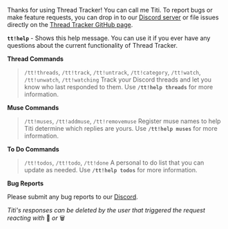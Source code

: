 Thanks for using Thread Tracker! You can call me Titi. To report bugs or make feature requests, you can drop in to our [Discord server](https://discord.gg/DxdufuEkJR) or file issues directly on the [Thread Tracker GitHub page](https://github.com/vexx32/thread-tracker/).

**`tt!help`** - Shows this help message. You can use it if you ever have any questions about the current functionality of Thread Tracker.

__**Thread Commands**__
> `/tt!threads`, `/tt!track`, `/tt!untrack`, `/tt!category`, `/tt!watch`, `/tt!unwatch`, `/tt!watching`
> Track your Discord threads and let you know who last responded to them. Use **`/tt!help threads`** for more information.

__**Muse Commands**__
> `/tt!muses`, `/tt!addmuse`, `/tt!removemuse`
> Register muse names to help Titi determine which replies are yours. Use **`/tt!help muses`** for more information.

__**To Do Commands**__
> `/tt!todos`, `/tt!todo`, `/tt!done`
> A personal to do list that you can update as needed. Use **`/tt!help todos`** for more information.

__**Bug Reports**__

Please submit any bug reports to our [Discord](https://discord.gg/DxdufuEkJR).

_Titi's responses can be deleted by the user that triggered the request reacting with_ :no_entry_sign: _or_ :wastebasket:
